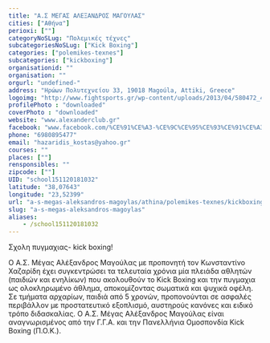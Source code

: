 ```yaml
---
title: "Α.Σ ΜΕΓΑΣ ΑΛΕΞΑΝΔΡΟΣ ΜΑΓΟΥΛΑΣ"
cities: ["Αθήνα"]
perioxi: [""]
categoryNoSLug: "Πολεμικές τέχνες"
subcategoriesNoSLug: ["Kick Boxing"]
categories: ["polemikes-texnes"]
subcategories: ["kickboxing"]
organisationid: ""
organisation: ""
orgurl: "undefined-"
address: "Ηρώων Πολυτεχνείου 33, 19018 Magoúla, Attiki, Greece"
logoimg: "http://www.fightsports.gr/wp-content/uploads/2013/04/580472_482153458497082_2042943741_n.jpg"
profilePhoto : "downloaded"
coverPhoto : "downloaded"
website: "www.alexanderclub.gr"
facebook: "www.facebook.com/%CE%91%CE%A3-%CE%9C%CE%95%CE%93%CE%91%CE%A3-%CE%91%CE%9B%CE%95%CE%9E%CE%91%CE%9D%CE%94%CE%A1%CE%9F%CE%A3-%CE%9C%CE%91%CE%93%CE%9F%CE%A5%CE%9B%CE%91%CE%A3/199942133384884"
phone: "6980895477"
email: "hazaridis_kostas@yahoo.gr"
courses: ""
places: [""]
rensponsibles: ""
zipcode: [""]
UID: "school151120181032"
latitude: "38,07643"
longitude: "23,52399"
url: "a-s-megas-aleksandros-magoylas/athina/polemikes-texnes/kickboxing"
slug: "a-s-megas-aleksandros-magoylas"
aliases:
    - /school151120181032
---
```



Σχολη πυγμαχιας- kick boxing!

Ο Α.Σ. Μέγας Αλέξανδρος Μαγούλας με προπονητή τον Κωνσταντίνο Χαζαρίδη έχει συγκεντρώσει τα τελευταία χρόνια μία πλειάδα αθλητών (παιδιών και ενηλίκων) που ακολουθούν το Kick Boxing και την πυγμαχια ως ολοκληρωμένο άθλημα, αποκομίζοντας σωματικά και ψυχικά οφέλη. Σε τμήματα αρχαρίων, παιδιά από 5 χρονών, προπονούνται σε ασφαλές περιβάλλον με προστατευτικό εξοπλισμό, αυστηρούς κανόνες και ειδικό τρόπο διδασκαλίας. Ο Α.Σ. Μέγας Αλέξανδρος Μαγούλας είναι αναγνωρισμένος από την Γ.Γ.Α. και την Πανελλήνια Ομοσπονδία Kick Boxing (Π.Ο.Κ.).